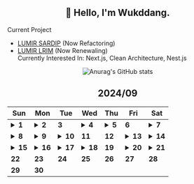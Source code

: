 <div align="center">

## 🙌 Hello, I'm Wukddang.

<div align="left">
  
  Current Project
  - [LUMIR SARDIP](https://sardip.lumir.space) (Now Refactoring) <br />
  - [LUMIR LRIM](https://app.lumir.space) (Now Renewaling) <br/>
  Currently Interested In: Next.js, Clean Architecture, Nest.js
</div>

![Anurag's GitHub stats](https://github-readme-stats.vercel.app/api?username=wukdddang&show_icons=true&theme=radical)


<!--CALENDAR-START-->
## 2024/09

| Sun | Mon | Tue | Wed | Thu | Fri | Sat |
| --- | --- | --- | --- | --- | --- | --- |
| <details><summary>**1**</summary>NestJS: 코드팩토리 강의 섹션 29~34 수강</details> | <details><summary>**2**</summary>NestJS: 코드팩토리 강의 섹션 35-1 수강</details> | **3** | <details><summary>**4**</summary>NestJS: 코드팩토리 강의 섹션 35, 36-1 수강</details> | <details><summary>**5**</summary>NextJS: SSR + CSR 전략 글 작성</details> | **6** | <details><summary>**7**</summary>NestJS: 코드팩토리 강의 섹션 36 수강</details> |
| <details><summary>**8**</summary>NestJS: 코드팩토리 강의 섹션 37, 38 수강</details> | <details><summary>**9**</summary>NestJS: 코드팩토리 강의 섹션 39 수강</details> | <details><summary>**10**</summary>NestJS: 코드팩토리 강의 섹션 40 수강</details> | **11** | **12** | <details><summary>**13**</summary>NextJS: Liveblock 라이브러리 학습</details> | <details><summary>**14**</summary>NextJS: 자체 Liveblock 라이브러리 제작중</details> |
| <details><summary>**15**</summary>NextJS: 클린 아키텍쳐 강의 수강중</details> | <details><summary>**16**</summary>NextJS: 클린 아키텍쳐 강의 수강중</details> | <details><summary>**17**</summary>NextJS: 클린 아키텍쳐 강의 수강중</details> | <details><summary>**18**</summary>NextJS: 클린 아키텍쳐 실습중 + 라이브러리 적용</details> | **19** | <details><summary>**20**</summary>NextJS: prisma + mongodb 적용 풀스택 연습중, Rust: 언어 학습</details> | <details><summary>**21**</summary>NextJS: prisma + mongodb 적용 풀스택 연습중, Rust: 언어 학습</details> |
| **22** | **23** | **24** | **25** | **26** | **27** | **28** |
| **29** | **30** |

<!--CALENDAR-END-->
